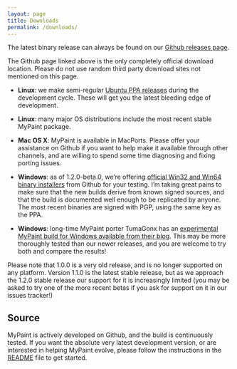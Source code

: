 ```yaml
---
layout: page
title: Downloads
permalink: /downloads/
---
```


The latest binary release can always be found
on our [Github releases page][gh-rels].

The Github page linked above
is the only completely official download location.
Please do not use random third party download sites
not mentioned on this page.

* **Linux**: we make semi-regular [Ubuntu PPA releases][ubuntu-rels]
  during the development cycle.
  These will get you the latest bleeding edge of development.

* **Linux**: many major OS distributions include
  the most recent stable MyPaint package.

* **Mac OS X**: MyPaint is available in MacPorts.
  Please offer your assistance on Github
  if you want to help make it available through other channels,
  and are willing to spend some time diagnosing
  and fixing porting issues.

* **Windows**: as of 1.2.0-beta.0,
  we’re offering [official Win32 and Win64 binary installers][gh-rels]
  from Github for your testing.
  I’m taking great pains to make sure that the new builds derive
  from known signed sources,
  and that the build is documented well enough
  to be replicated by anyone.
  The most recent binaries are signed with PGP,
  using the same key as the PPA.

* **Windows**: long-time MyPaint porter TumaGonx has an
  [experimental MyPaint build for Windows available from their blog](tuma-rels).
  This may be more thoroughly tested than our newer releases,
  and you are welcome to try both and compare the results!

Please note that 1.0.0 is a very old release,
and is no longer supported on any platform.
Version 1.1.0 is the latest stable release,
but as we approach the 1.2.0 stable release
our support for it is increasingly limited
(you may be asked to try one of the more recent betas if you ask
for support on it in our issues tracker!)

## Source

MyPaint is actively developed on Github,
and the build is continuously tested.
If you want the absolute very latest development version,
or are interested in helping MyPaint evolve,
please follow the instructions in
the [README](https://github.com/mypaint/mypaint/blob/master/README.md) file
to get started.

[gh-rels]: https://github.com/mypaint/mypaint/releases
[tuma-rels]: http://www.opensourcepack.blogspot.fr/2013/01/mypaint-and-pygi.html
[ubuntu-rels]: https://launchpad.net/~achadwick/+archive/ubuntu/mypaint-testing

